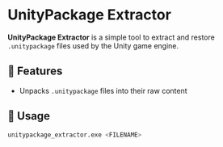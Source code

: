 # UnityPackage Extractor

**UnityPackage Extractor** is a simple tool to extract and restore `.unitypackage` files used by the Unity game engine.

## 🔧 Features

- Unpacks `.unitypackage` files into their raw content

## 🚀 Usage

```bash
unitypackage_extractor.exe <FILENAME>
